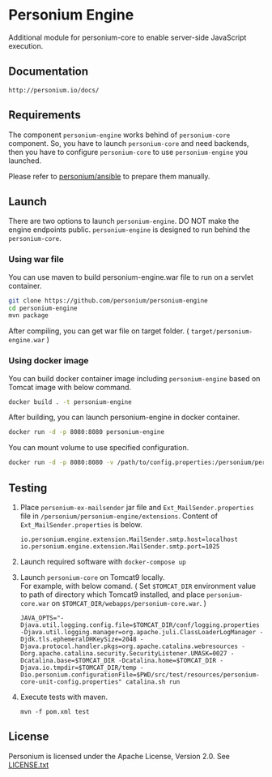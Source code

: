 # Personium Engine

Additional module for personium-core to enable server-side JavaScript execution.

## Documentation

    http://personium.io/docs/

## Requirements

The component `personium-engine` works behind of `personium-core` component. So, you have to launch `personium-core` and need backends, then you have to configure `personium-core` to use `personium-engine` you launched.

Please refer to [personium/ansible](https://github.com/personium/ansible) to prepare them manually.

## Launch

There are two options to launch `personium-engine`. DO NOT make the engine endpoints public. `personium-engine` is designed to run behind the `personium-core`.

### Using war file

You can use maven to build personium-engine.war file to run on a servlet container.

```bash
git clone https://github.com/personium/personium-engine
cd personium-engine
mvn package
```

After compiling, you can get war file on target folder. ( `target/personium-engine.war` )

### Using docker image

You can build docker container image including `personium-engine` based on Tomcat image with below command.

```bash
docker build . -t personium-engine
```

After building, you can launch personium-engine in docker container.

```bash
docker run -d -p 8080:8080 personium-engine
```

You can mount volume to use specified configuration.

```bash
docker run -d -p 8080:8080 -v /path/to/config.properties:/personium/personium-engine/conf/personium-unit-config.properties personium-engine
```

## Testing

1. Place `personium-ex-mailsender` jar file and `Ext_MailSender.properties` file in `/personium/personium-engine/extensions`. Content of `Ext_MailSender.properties` is below.  
    ```properties
    io.personium.engine.extension.MailSender.smtp.host=localhost
    io.personium.engine.extension.MailSender.smtp.port=1025
    ```
1. Launch required software with `docker-compose up`
1. Launch `personium-core` on Tomcat9 locally.  
For example, with below comand. ( Set `$TOMCAT_DIR` environment value to path of directory which Tomcat9 installed, and place `personium-core.war` on `$TOMCAT_DIR/webapps/personium-core.war`. )

    ```
    JAVA_OPTS="-Djava.util.logging.config.file=$TOMCAT_DIR/conf/logging.properties -Djava.util.logging.manager=org.apache.juli.ClassLoaderLogManager -Djdk.tls.ephemeralDHKeySize=2048 -Djava.protocol.handler.pkgs=org.apache.catalina.webresources -Dorg.apache.catalina.security.SecurityListener.UMASK=0027 -Dcatalina.base=$TOMCAT_DIR -Dcatalina.home=$TOMCAT_DIR -Djava.io.tmpdir=$TOMCAT_DIR/temp -Dio.personium.configurationFile=$PWD/src/test/resources/personium-core-unit-config.properties" catalina.sh run
    ```

1. Execute tests with maven.

    ```
    mvn -f pom.xml test
    ```

## License

Personium is licensed under the Apache License, Version 2.0. See [LICENSE.txt](./LICENSE.txt)
